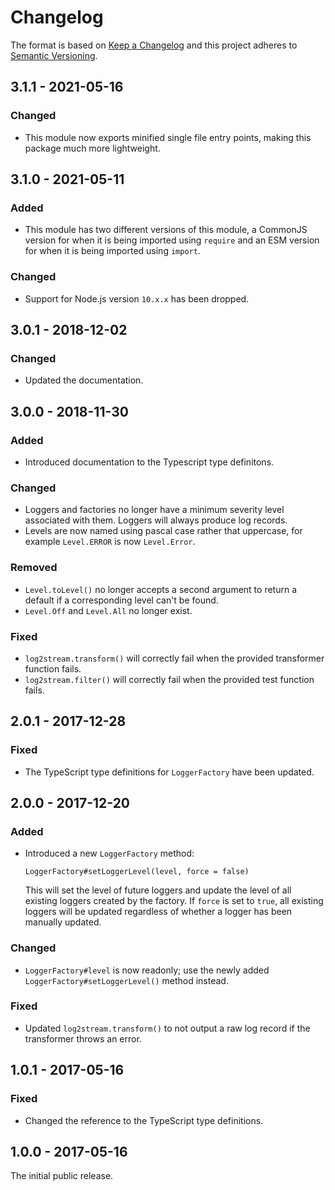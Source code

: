 # Changelog

The format is based on [Keep a Changelog](http://keepachangelog.com/) and this project adheres to [Semantic Versioning](https://semver.org/spec/v2.0.0.html).

## 3.1.1 - 2021-05-16

### Changed

- This module now exports minified single file entry points, making this package much more lightweight.

## 3.1.0 - 2021-05-11

### Added

- This module has two different versions of this module, a CommonJS version for when it is being imported using `require` and an ESM version for when it is being imported using `import`.

### Changed

- Support for Node.js version `10.x.x` has been dropped.

## 3.0.1 - 2018-12-02

### Changed

- Updated the documentation.

## 3.0.0 - 2018-11-30

### Added

- Introduced documentation to the Typescript type definitons.

### Changed

- Loggers and factories no longer have a minimum severity level associated with them. Loggers will always produce log records.
- Levels are now named using pascal case rather that uppercase, for example `Level.ERROR` is now `Level.Error`.

### Removed

- `Level.toLevel()` no longer accepts a second argument to return a default if a corresponding level can't be found.
- `Level.Off` and `Level.All` no longer exist.

### Fixed

- `log2stream.transform()` will correctly fail when the provided transformer function fails.
- `log2stream.filter()` will correctly fail when the provided test function fails.

## 2.0.1 - 2017-12-28

### Fixed

- The TypeScript type definitions for `LoggerFactory` have been updated.

## 2.0.0 - 2017-12-20

### Added

- Introduced a new `LoggerFactory` method:
  ```
  LoggerFactory#setLoggerLevel(level, force = false)
  ````
  This will set the level of future loggers and update the level of all existing loggers created by the factory. If `force` is set to `true`, all existing loggers will be updated regardless of whether a logger has been manually updated.

### Changed

- `LoggerFactory#level` is now readonly; use the newly added `LoggerFactory#setLoggerLevel()` method instead.

### Fixed

- Updated `log2stream.transform()` to not output a raw log record if the transformer throws an error.

## 1.0.1 - 2017-05-16

### Fixed

- Changed the reference to the TypeScript type definitions.

## 1.0.0 - 2017-05-16

The initial public release.
